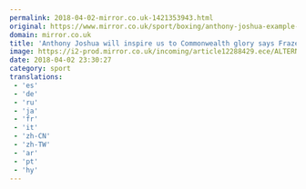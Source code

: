```yaml
---
permalink: 2018-04-02-mirror.co.uk-1421353943.html
original: https://www.mirror.co.uk/sport/boxing/anthony-joshua-example-help-strike-12293857
domain: mirror.co.uk
title: 'Anthony Joshua will inspire us to Commonwealth glory says Frazer Clarke'
image: https://i2-prod.mirror.co.uk/incoming/article12288429.ece/ALTERNATES/s1200/PROD-Anthony-Joshua-v-Joseph-Parker-World-Heavyweight-Title-Unification-Fight.jpg
date: 2018-04-02 23:30:27
category: sport
translations: 
 - 'es'
 - 'de'
 - 'ru'
 - 'ja'
 - 'fr'
 - 'it'
 - 'zh-CN'
 - 'zh-TW'
 - 'ar'
 - 'pt'
 - 'hy'
---
```


